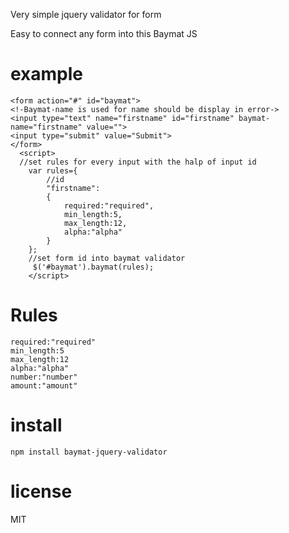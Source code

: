 
Very simple jquery validator for form

Easy to connect any form into this Baymat JS

# example

```
<form action="#" id="baymat">
<!-Baymat-name is used for name should be display in error->
<input type="text" name="firstname" id="firstname" baymat-name="firstname" value="">
<input type="submit" value="Submit">
</form> 
  <script>
  //set rules for every input with the halp of input id  
    var rules={
        //id
        "firstname":
        {
            required:"required",
            min_length:5,
            max_length:12,
            alpha:"alpha"
        }
    };
    //set form id into baymat validator
     $('#baymat').baymat(rules);
    </script>
```
# Rules


```
required:"required"
min_length:5
max_length:12
alpha:"alpha"
number:"number"
amount:"amount"
```

# install

```
npm install baymat-jquery-validator
```

# license

MIT
